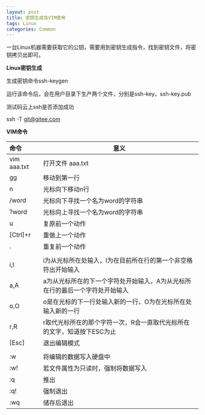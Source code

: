 ```yaml
---
layout: post
title: 密钥生成及VIM使用
tags: Linux
categories: Common
---
```






一台Linux机器需要获取它的公钥，需要用到密钥生成指令，找到密钥文件，将密钥拷贝出即可。

**Linux密钥生成**

生成密钥命令ssh-keygen

运行该命令后，会在用户目录下生产两个文件，分别是ssh-key，ssh-key.pub

测试码云上ssh是否添加成功

ssh -T git@gitee.com



**VIM命令**

| 命令        | 意义                                                         |
| :---------- | ------------------------------------------------------------ |
| vim aaa.txt | 打开文件 aaa.txt                                             |
| gg          | 移动到第一行                                                 |
| n<Enter>    | 光标向下移动n行                                              |
| /word       | 光标向下寻找一个名为word的字符串                             |
| ?word       | 光标向上寻找一个名为word的字符串                             |
| u           | 复原前一个动作                                               |
| [Ctrl]+r    | 重做上一个动作                                               |
| .           | 重复前一个动作                                               |
|             |                                                              |
| i,I         | i为从光标所在处输入，I为在目前所在行的第一个非空格符出开始输入 |
| a,A         | a为从光标所在的下一个字符处开始输入，A为从光标所在行的最后一个字符处开始输入 |
| o,O         | o是在光标的下一行处输入新的一行，O为在光标所在处输入新的一行 |
| r,R         | r取代光标所在的那个字符一次，R会一直取代光标所在的文字，知道按下ESC为止 |
| [Esc]       | 退出编辑模式                                                 |
|             |                                                              |
| :w          | 将编辑的数据写入硬盘中                                       |
| :w!         | 若文件属性为只读时，强制将数据写入                           |
| :q          | 推出                                                         |
| :q!         | 强制退出                                                     |
| :wq         | 储存后退出                                                   |




